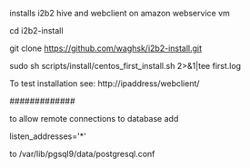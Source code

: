 installs i2b2 hive and webclient on amazon webservice vm

cd i2b2-install

git clone https://github.com/waghsk/i2b2-install.git

sudo sh scripts/install/centos_first_install.sh 2>&1|tee first.log

To test installation see:
http://ipaddress/webclient/

#############

to allow remote connections to database add 

listen_addresses='*'

to /var/lib/pgsql9/data/postgresql.conf
